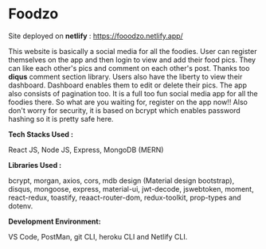 # Foodzo
Site deployed on **netlify** : https://fooodzo.netlify.app/

This website is basically a social media for all the foodies. User can register themselves on the app and then login to view and add their food pics. They can like each other's pics and comment on each other's post. Thanks too **diqus** comment section library. Users also have the liberty to view their dashboard. Dashboard enables them to edit or delete their pics. The app also consists of pagination too. It is a full too fun social media app for all the foodies there. So what are you waiting for, register on the app now!!
Also don't worry for security, it is based on bcrypt which enables password hashing so it is pretty safe here.

**Tech Stacks Used :**

React JS, Node JS, Express, MongoDB (MERN)

**Libraries Used :**

bcrypt, morgan, axios, cors, mdb design (Material design bootstrap), disqus, mongoose, express, material-ui, jwt-decode, jswebtoken, moment, react-redux, toastify, reaact-router-dom, redux-toolkit, prop-types and dotenv.

**Development Environment:**

VS Code, PostMan, git CLI, heroku CLI and Netlify CLI.
